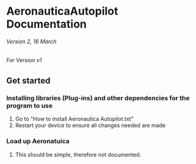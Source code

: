 # AeronauticaAutopilot Documentation
###### Version 2, 16 March
###### For Version v1

## Get started

### Installing libraries (Plug-ins) and other dependencies for the program to use

1. Go to "How to install Aeronautica Autopilot.txt"
2. Restart your device to ensure all changes needed are made

### Load up Aeronatuica

1. This should be simple, therefore not documented.
